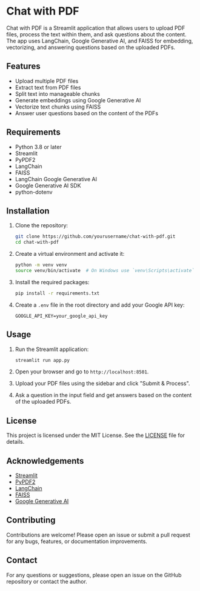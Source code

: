 # Chat with PDF

Chat with PDF is a Streamlit application that allows users to upload PDF files, process the text within them, and ask questions about the content. The app uses LangChain, Google Generative AI, and FAISS for embedding, vectorizing, and answering questions based on the uploaded PDFs.

## Features

- Upload multiple PDF files
- Extract text from PDF files
- Split text into manageable chunks
- Generate embeddings using Google Generative AI
- Vectorize text chunks using FAISS
- Answer user questions based on the content of the PDFs

## Requirements

- Python 3.8 or later
- Streamlit
- PyPDF2
- LangChain
- FAISS
- LangChain Google Generative AI
- Google Generative AI SDK
- python-dotenv

## Installation

1. Clone the repository:
    ```bash
    git clone https://github.com/yourusername/chat-with-pdf.git
    cd chat-with-pdf
    ```

2. Create a virtual environment and activate it:
    ```bash
    python -m venv venv
    source venv/bin/activate  # On Windows use `venv\Scripts\activate`
    ```

3. Install the required packages:
    ```bash
    pip install -r requirements.txt
    ```

4. Create a `.env` file in the root directory and add your Google API key:
    ```plaintext
    GOOGLE_API_KEY=your_google_api_key
    ```

## Usage

1. Run the Streamlit application:
    ```bash
    streamlit run app.py
    ```

2. Open your browser and go to `http://localhost:8501`.

3. Upload your PDF files using the sidebar and click "Submit & Process".

4. Ask a question in the input field and get answers based on the content of the uploaded PDFs.



## License

This project is licensed under the MIT License. See the [LICENSE](LICENSE) file for details.

## Acknowledgements

- [Streamlit](https://streamlit.io/)
- [PyPDF2](https://pypdf2.readthedocs.io/en/latest/)
- [LangChain](https://langchain.com/)
- [FAISS](https://github.com/facebookresearch/faiss)
- [Google Generative AI](https://developers.google.com/generative-ai)

## Contributing

Contributions are welcome! Please open an issue or submit a pull request for any bugs, features, or documentation improvements.

## Contact

For any questions or suggestions, please open an issue on the GitHub repository or contact the author.

